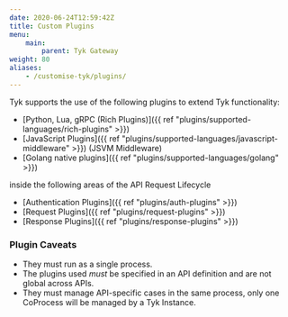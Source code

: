```yaml
---
date: 2020-06-24T12:59:42Z
title: Custom Plugins
menu:
    main:
        parent: Tyk Gateway
weight: 80
aliases:
    - /customise-tyk/plugins/
---
```


Tyk supports the use of the following plugins to extend Tyk functionality:

*   [Python, Lua, gRPC (Rich Plugins)]({{ ref "plugins/supported-languages/rich-plugins" >}})
*   [JavaScript Plugins]({{ ref "plugins/supported-languages/javascript-middleware" >}}) (JSVM Middleware)
*   [Golang native plugins]({{ ref "plugins/supported-languages/golang" >}})

inside the following areas of the API Request Lifecycle

*   [Authentication Plugins]({{ ref "plugins/auth-plugins" >}})
*   [Request Plugins]({{ ref "plugins/request-plugins" >}})
*   [Response Plugins]({{ ref "plugins/response-plugins" >}})

### Plugin Caveats

*   They must run as a single process.
*   The plugins used *must* be specified in an API definition and are not global across APIs.
*   They must manage API-specific cases in the same process, only one CoProcess will be managed by a Tyk Instance.
